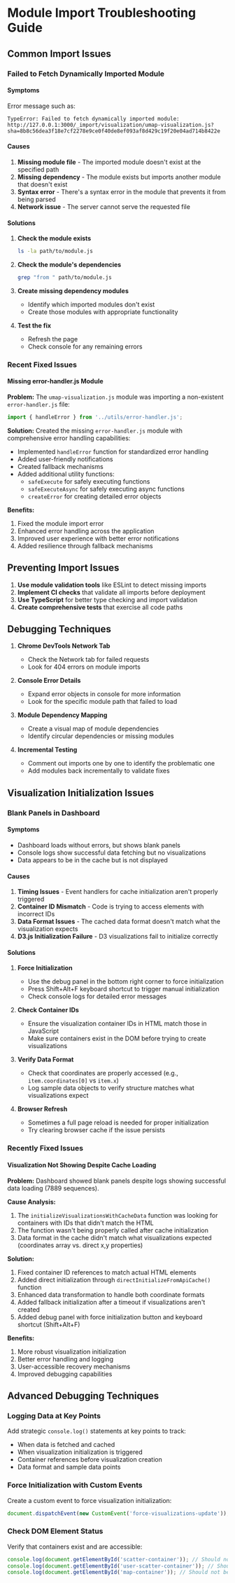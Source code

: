 # Module Import Troubleshooting Guide

## Common Import Issues

### Failed to Fetch Dynamically Imported Module

#### Symptoms
Error message such as:
```
TypeError: Failed to fetch dynamically imported module: 
http://127.0.0.1:3000/_import/visualization/umap-visualization.js?sha=8b8c56dea3f18e7cf2278e9ce0f40de8ef093af8d429c19f20e04ad714b8422e
```

#### Causes
1. **Missing module file** - The imported module doesn't exist at the specified path
2. **Missing dependency** - The module exists but imports another module that doesn't exist
3. **Syntax error** - There's a syntax error in the module that prevents it from being parsed
4. **Network issue** - The server cannot serve the requested file

#### Solutions

1. **Check the module exists**
   ```bash
   ls -la path/to/module.js
   ```

2. **Check the module's dependencies**
   ```bash
   grep "from " path/to/module.js
   ```

3. **Create missing dependency modules**
   - Identify which imported modules don't exist
   - Create those modules with appropriate functionality

4. **Test the fix**
   - Refresh the page
   - Check console for any remaining errors

### Recent Fixed Issues

#### Missing error-handler.js Module

**Problem:** The `umap-visualization.js` module was importing a non-existent `error-handler.js` file:
```javascript
import { handleError } from '../utils/error-handler.js';
```

**Solution:** Created the missing `error-handler.js` module with comprehensive error handling capabilities:
- Implemented `handleError` function for standardized error handling
- Added user-friendly notifications
- Created fallback mechanisms
- Added additional utility functions:
  - `safeExecute` for safely executing functions
  - `safeExecuteAsync` for safely executing async functions
  - `createError` for creating detailed error objects

**Benefits:**
1. Fixed the module import error
2. Enhanced error handling across the application
3. Improved user experience with better error notifications
4. Added resilience through fallback mechanisms

## Preventing Import Issues

1. **Use module validation tools** like ESLint to detect missing imports
2. **Implement CI checks** that validate all imports before deployment
3. **Use TypeScript** for better type checking and import validation
4. **Create comprehensive tests** that exercise all code paths

## Debugging Techniques

1. **Chrome DevTools Network Tab**
   - Check the Network tab for failed requests
   - Look for 404 errors on module imports

2. **Console Error Details**
   - Expand error objects in console for more information
   - Look for the specific module path that failed to load

3. **Module Dependency Mapping**
   - Create a visual map of module dependencies
   - Identify circular dependencies or missing modules

4. **Incremental Testing**
   - Comment out imports one by one to identify the problematic one
   - Add modules back incrementally to validate fixes 

## Visualization Initialization Issues

### Blank Panels in Dashboard

#### Symptoms
- Dashboard loads without errors, but shows blank panels
- Console logs show successful data fetching but no visualizations
- Data appears to be in the cache but is not displayed

#### Causes
1. **Timing Issues** - Event handlers for cache initialization aren't properly triggered
2. **Container ID Mismatch** - Code is trying to access elements with incorrect IDs
3. **Data Format Issues** - The cached data format doesn't match what the visualization expects
4. **D3.js Initialization Failure** - D3 visualizations fail to initialize correctly

#### Solutions

1. **Force Initialization**
   - Use the debug panel in the bottom right corner to force initialization
   - Press Shift+Alt+F keyboard shortcut to trigger manual initialization
   - Check console logs for detailed error messages

2. **Check Container IDs**
   - Ensure the visualization container IDs in HTML match those in JavaScript
   - Make sure containers exist in the DOM before trying to create visualizations

3. **Verify Data Format**
   - Check that coordinates are properly accessed (e.g., `item.coordinates[0]` vs `item.x`)
   - Log sample data objects to verify structure matches what visualizations expect

4. **Browser Refresh**
   - Sometimes a full page reload is needed for proper initialization
   - Try clearing browser cache if the issue persists

### Recently Fixed Issues

#### Visualization Not Showing Despite Cache Loading

**Problem:** Dashboard showed blank panels despite logs showing successful data loading (7889 sequences).

**Cause Analysis:**
1. The `initializeVisualizationsWithCacheData` function was looking for containers with IDs that didn't match the HTML
2. The function wasn't being properly called after cache initialization
3. Data format in the cache didn't match what visualizations expected (coordinates array vs. direct x,y properties)

**Solution:**
1. Fixed container ID references to match actual HTML elements
2. Added direct initialization through `directInitializeFromApiCache()` function
3. Enhanced data transformation to handle both coordinate formats
4. Added fallback initialization after a timeout if visualizations aren't created
5. Added debug panel with force initialization button and keyboard shortcut (Shift+Alt+F)

**Benefits:**
1. More robust visualization initialization
2. Better error handling and logging
3. User-accessible recovery mechanisms
4. Improved debugging capabilities

## Advanced Debugging Techniques

### Logging Data at Key Points

Add strategic `console.log()` statements at key points to track:
- When data is fetched and cached
- When visualization initialization is triggered
- Container references before visualization creation 
- Data format and sample data points

### Force Initialization with Custom Events

Create a custom event to force visualization initialization:
```javascript
document.dispatchEvent(new CustomEvent('force-visualizations-update'));
```

### Check DOM Element Status

Verify that containers exist and are accessible:
```javascript
console.log(document.getElementById('scatter-container')); // Should not be null
console.log(document.getElementById('user-scatter-container')); // Should not be null
console.log(document.getElementById('map-container')); // Should not be null
``` 